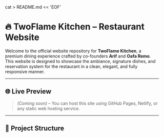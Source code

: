 cat > README.md << 'EOF'
# 🔥 TwoFlame Kitchen – Restaurant Website

Welcome to the official website repository for **TwoFlame Kitchen**, a premium dining experience crafted by co-founders **Arif** and **Oafa Remo**. This website is designed to showcase the ambiance, signature dishes, and reservation system for the restaurant in a clean, elegant, and fully responsive manner.

---

## 🌐 Live Preview

> *(Coming soon)* – You can host this site using GitHub Pages, Netlify, or any static web hosting service.

---

## 📁 Project Structure

